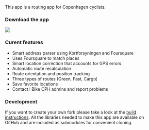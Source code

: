This app is a routing app for Copenhagen cyclists. 

### Download the app
<a href = "https://itunes.apple.com/us/app/i-bike-cph/id684768054">![](https://github.com/ivan-pavlovic/cykelplanen-ios-legacy/blob/develop/images/appstore.png)</a>

### Curent features

* Smart address parser using Kortforsyningen and Foursquare
* Uses Foursquare to match places
* Smart location correction that accounts for GPS errors
* Automatic route recalculation
* Route orientation and position tracking
* Three types of routes (Green, Fast, Cargo)
* Save favorite locations
* Contact I Bike CPH admins and report problems

### Development

If you want to create your own fork please take a look at the <a href="https://github.com/ivan-pavlovic/cykelplanen-ios-legacy/wiki/Build-Instructions">build instructions</a>. All the libraries needed to make this app are available on GitHub and are included as submodules for convenient cloning.